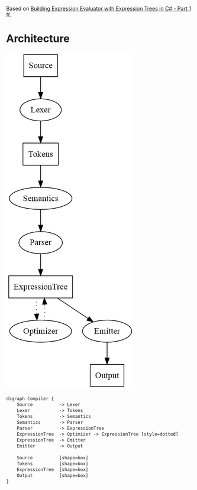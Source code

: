 Based on [Building Expression Evaluator with Expression Trees in C# - Part 1](http://www.aboutmycode.com/net-framework/building-expression-evaluator-with-expression-trees-in-csharp-part-1/) ff.

# Architecture

![](ExpressionCompiler.png)

```
digraph Compiler {
    Source          -> Lexer
    Lexer           -> Tokens
    Tokens          -> Semantics
    Semantics       -> Parser
    Parser          -> ExpressionTree
    ExpressionTree  -> Optimizer -> ExpressionTree [style=dotted]
    ExpressionTree  -> Emitter
    Emitter         -> Output

    Source          [shape=box]
    Tokens          [shape=box]
    ExpressionTree  [shape=box]
    Output          [shape=box]
}
```
